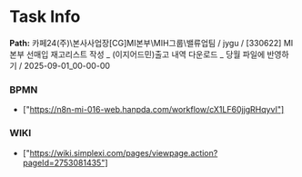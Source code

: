 # Task Info

**Path:** 카페24(주)\본사사업장\[CG]MI본부\MIH그룹\밸류업팀 / jygu / [330622] MI본부 선매입 재고리스트 작성 _ (이지어드민)출고 내역 다운로드 _ 당월 파일에 반영하기 / 2025-09-01_00-00-00

### BPMN
- ["https://n8n-mi-016-web.hanpda.com/workflow/cX1LF60jjgRHqyvI"]

### WIKI
- ["https://wiki.simplexi.com/pages/viewpage.action?pageId=2753081435"]

